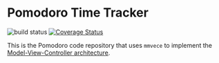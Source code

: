 # Pomodoro Time Tracker
![build status](https://travis-ci.org/dewv/githubPomodoroApp.svg?branch=master)
[![Coverage Status](https://coveralls.io/repos/github/dewv/githubPomodoroApp/badge.svg?branch=master)](https://coveralls.io/github/dewv/webapp-template?branch=master)

This is the Pomodoro code repository that uses `mmvece` to implement the [Model-View-Controller architecture](https://en.wikipedia.org/wiki/Model%E2%80%93view%E2%80%93controller).
